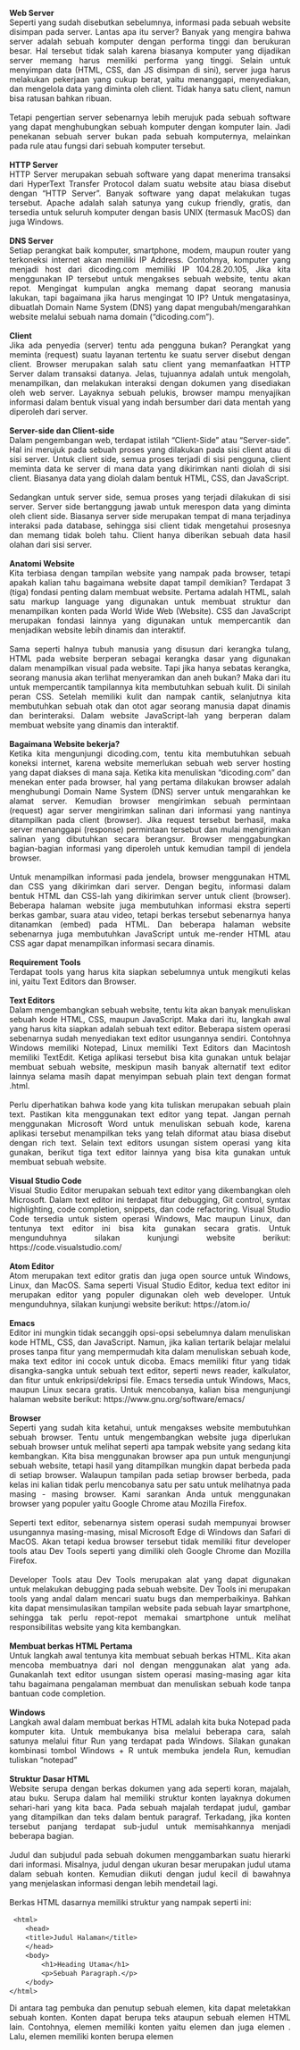 <p align="justify"><b>Web Server</b> </br>
Seperti yang sudah disebutkan sebelumnya, informasi pada sebuah website disimpan pada server. Lantas apa itu server? Banyak yang mengira bahwa server adalah sebuah komputer dengan performa tinggi dan berukuran besar. Hal tersebut tidak salah karena biasanya komputer yang dijadikan server memang harus memiliki performa yang tinggi. Selain untuk menyimpan data (HTML, CSS, dan JS disimpan di sini), server juga harus melakukan pekerjaan yang cukup berat, yaitu menanggapi, menyediakan, dan mengelola data yang diminta oleh client. Tidak hanya satu client, namun bisa ratusan bahkan ribuan.</br></br>
Tetapi pengertian server sebenarnya lebih merujuk pada sebuah software yang dapat menghubungkan sebuah komputer dengan komputer lain. Jadi penekanan sebuah server bukan pada sebuah komputernya, melainkan pada rule atau fungsi dari sebuah komputer tersebut.</br></br>
<b>HTTP Server</b></br>
HTTP Server merupakan sebuah software yang dapat menerima transaksi dari HyperText Transfer Protocol dalam suatu website atau biasa disebut dengan “HTTP Server”. Banyak software yang dapat melakukan tugas tersebut. Apache adalah salah satunya yang cukup friendly, gratis, dan tersedia untuk seluruh komputer dengan basis UNIX (termasuk MacOS) dan juga Windows.</br></br>
<b>DNS Server</b></br>
Setiap perangkat baik komputer, smartphone, modem, maupun router yang terkoneksi internet akan memiliki IP Address. Contohnya, komputer yang menjadi host dari dicoding.com memiliki IP 104.28.20.105, Jika kita menggunakan IP tersebut untuk mengakses sebuah website, tentu akan repot. Mengingat kumpulan angka memang dapat seorang manusia lakukan, tapi bagaimana jika harus mengingat 10 IP? Untuk mengatasinya, dibuatlah Domain Name System (DNS) yang dapat mengubah/mengarahkan website melalui sebuah nama domain (“dicoding.com”). </br></br>
<b>Client</b></br>
Jika ada penyedia (server) tentu ada pengguna bukan? Perangkat yang meminta (request) suatu layanan tertentu ke suatu server disebut dengan client. Browser merupakan salah satu client yang memanfaatkan HTTP Server dalam transaksi datanya. Jelas, tujuannya adalah untuk mengolah, menampilkan, dan melakukan interaksi dengan dokumen yang disediakan oleh web server. Layaknya sebuah pelukis, browser mampu menyajikan informasi dalam bentuk visual yang indah bersumber dari data mentah yang diperoleh dari server.</br></br>
<b>Server-side dan Client-side</b></br>
Dalam pengembangan web, terdapat istilah “Client-Side” atau “Server-side”. Hal ini merujuk pada sebuah proses yang dilakukan pada sisi client atau di sisi server. Untuk client side, semua proses terjadi di sisi pengguna, client meminta data ke server di mana data yang dikirimkan nanti diolah di sisi client. Biasanya data yang diolah dalam bentuk HTML, CSS, dan JavaScript. </br></br>
Sedangkan untuk server side, semua proses yang terjadi dilakukan di sisi server. Server side bertanggung jawab untuk merespon data yang diminta oleh client side. Biasanya server side merupakan tempat di mana terjadinya interaksi pada database, sehingga sisi client tidak mengetahui prosesnya dan memang tidak boleh tahu. Client hanya diberikan sebuah data hasil olahan dari sisi server.</br></br>
<b>Anatomi Website</b></br>
Kita terbiasa dengan tampilan website yang nampak pada browser, tetapi apakah kalian tahu bagaimana website dapat tampil demikian? Terdapat 3 (tiga) fondasi penting dalam membuat website. Pertama adalah HTML, salah satu markup language yang digunakan untuk membuat struktur dan menampilkan konten pada World Wide Web (Website). CSS dan JavaScript merupakan fondasi lainnya yang digunakan untuk mempercantik dan menjadikan website lebih dinamis dan interaktif. </br></br>
Sama seperti halnya tubuh manusia yang disusun dari kerangka tulang, HTML pada website berperan sebagai kerangka dasar yang digunakan dalam menampilkan visual pada website. Tapi jika hanya sebatas kerangka, seorang manusia akan terlihat menyeramkan dan aneh bukan? Maka dari itu untuk mempercantik tampilannya kita membutuhkan sebuah kulit. Di sinilah peran CSS. Setelah memiliki kulit dan nampak cantik, selanjutnya kita membutuhkan sebuah otak dan otot agar seorang manusia dapat dinamis dan berinteraksi. Dalam website JavaScript-lah yang berperan dalam membuat website yang dinamis dan interaktif.</br></br>
<b>Bagaimana Website bekerja?</b></br>
Ketika kita mengunjungi dicoding.com, tentu kita membutuhkan sebuah koneksi internet, karena website memerlukan sebuah web server hosting yang dapat diakses di mana saja. Ketika kita menuliskan “dicoding.com” dan menekan enter pada browser, hal yang pertama dilakukan browser adalah menghubungi Domain Name System (DNS) server untuk mengarahkan ke alamat server. Kemudian browser mengirimkan sebuah permintaan (request) agar server mengirimkan salinan dari informasi yang nantinya ditampilkan pada client (browser). Jika request tersebut berhasil, maka server menanggapi (response) permintaan tersebut dan mulai mengirimkan salinan yang dibutuhkan secara berangsur. Browser menggabungkan bagian-bagian informasi yang diperoleh untuk kemudian tampil di jendela browser.</br></br>
Untuk menampilkan informasi pada jendela, browser menggunakan HTML dan CSS yang dikirimkan dari server. Dengan begitu, informasi dalam bentuk HTML dan CSS-lah yang dikirimkan server untuk client (browser). Beberapa halaman website juga membutuhkan informasi ekstra seperti berkas gambar, suara atau video, tetapi berkas tersebut sebenarnya hanya ditanamkan (embed) pada HTML. Dan beberapa halaman website sebenarnya juga membutuhkan JavaScript untuk me-render HTML atau CSS agar dapat menampilkan informasi secara dinamis.</br></br>
<b>Requirement Tools</b></br>
Terdapat tools yang harus kita siapkan sebelumnya untuk mengikuti kelas ini, yaitu Text Editors dan Browser.</br></br>
<b>Text Editors</b></br>
Dalam mengembangkan sebuah website, tentu kita akan banyak menuliskan sebuah kode HTML, CSS, maupun JavaScript. Maka dari itu, langkah awal yang harus kita siapkan adalah sebuah text editor. Beberapa sistem operasi sebenarnya sudah menyediakan text editor usungannya sendiri. Contohnya Windows memiliki Notepad, Linux memiliki Text Editors dan Macintosh memiliki TextEdit. Ketiga aplikasi tersebut bisa kita gunakan untuk belajar membuat sebuah website, meskipun masih banyak alternatif text editor lainnya selama masih dapat menyimpan sebuah plain text dengan format .html.</br></br>
Perlu diperhatikan bahwa kode yang kita tuliskan merupakan sebuah plain text. Pastikan kita menggunakan text editor yang tepat. Jangan pernah menggunakan Microsoft Word untuk menuliskan sebuah kode, karena aplikasi tersebut menampilkan teks yang telah diformat atau biasa disebut dengan rich text. Selain text editors usungan sistem operasi yang kita gunakan, berikut tiga text editor lainnya yang bisa kita gunakan untuk membuat sebuah website.</br></br>
<b>Visual Studio Code</b></br>
Visual Studio Editor merupakan sebuah text editor yang dikembangkan oleh Microsoft. Dalam text editor ini terdapat fitur debugging, Git control, syntax highlighting, code completion, snippets, dan code refactoring. Visual Studio Code tersedia untuk sistem operasi Windows, Mac maupun Linux, dan tentunya text editor ini bisa kita gunakan secara gratis. Untuk mengunduhnya silakan kunjungi website berikut: https://code.visualstudio.com/</br></br>
<b>Atom Editor</b></br>
Atom merupakan text editor gratis dan juga open source untuk Windows, Linux, dan MacOS. Sama seperti Visual Studio Editor, kedua text editor ini merupakan editor yang populer digunakan oleh web developer. Untuk mengunduhnya, silakan kunjungi website berikut: https://atom.io/</br></br>
<b>Emacs</b></br>
Editor ini mungkin tidak secanggih opsi-opsi sebelumnya dalam menuliskan kode HTML, CSS, dan JavaScript. Namun, jika kalian tertarik belajar melalui proses tanpa fitur yang mempermudah kita dalam menuliskan sebuah kode, maka text editor ini cocok untuk dicoba. Emacs memiliki fitur yang tidak disangka-sangka untuk sebuah text editor, seperti news reader, kalkulator, dan fitur untuk enkripsi/dekripsi file. Emacs tersedia untuk Windows, Macs, maupun Linux secara gratis. Untuk mencobanya, kalian bisa mengunjungi halaman website berikut: https://www.gnu.org/software/emacs/</br></br>
<b>Browser</b></br>
Seperti yang sudah kita ketahui, untuk mengakses website membutuhkan sebuah browser. Tentu untuk mengembangkan website juga diperlukan sebuah browser untuk melihat seperti apa tampak website yang sedang kita kembangkan. Kita bisa menggunakan browser apa pun untuk mengunjungi sebuah website, tetapi hasil yang ditampilkan mungkin dapat berbeda pada di setiap browser. Walaupun tampilan pada setiap browser berbeda, pada kelas ini kalian tidak perlu mencobanya satu per satu untuk melihatnya pada masing - masing browser. Kami sarankan Anda untuk menggunakan browser yang populer yaitu Google Chrome atau Mozilla Firefox. </br></br>
Seperti text editor, sebenarnya sistem operasi sudah mempunyai browser usungannya masing-masing, misal Microsoft Edge di Windows dan Safari di MacOS. Akan tetapi kedua browser tersebut tidak memiliki fitur developer tools atau Dev Tools seperti yang dimiliki oleh Google Chrome dan Mozilla Firefox.</br></br>
Developer Tools atau Dev Tools merupakan alat yang dapat digunakan untuk melakukan debugging pada sebuah website. Dev Tools ini merupakan tools yang andal dalam mencari suatu bugs dan memperbaikinya. Bahkan kita dapat mensimulasikan tampilan website pada sebuah layar smartphone, sehingga tak perlu repot-repot memakai smartphone untuk melihat responsibilitas website yang kita kembangkan.</br></br>
<b>Membuat berkas HTML Pertama</b></br>
Untuk langkah awal tentunya kita membuat sebuah berkas HTML. Kita akan mencoba membuatnya dari nol dengan menggunakan alat yang ada. Gunakanlah text editor usungan sistem operasi masing-masing agar kita tahu bagaimana pengalaman membuat dan menuliskan sebuah kode tanpa bantuan code completion.</br></br>
<b>Windows</b></br>
Langkah awal dalam membuat berkas HTML adalah kita buka Notepad pada komputer kita. Untuk membukanya bisa melalui beberapa cara, salah satunya melalui fitur Run yang terdapat pada Windows. Silakan gunakan kombinasi tombol Windows + R untuk membuka jendela Run, kemudian tuliskan “notepad”</br></br>
<b>Struktur Dasar HTML</b></br>
Website serupa dengan berkas dokumen yang ada seperti koran, majalah, atau buku. Serupa dalam hal memiliki struktur konten layaknya dokumen sehari-hari yang kita baca. Pada sebuah majalah terdapat judul, gambar yang ditampilkan dan teks dalam bentuk paragraf. Terkadang, jika konten tersebut panjang terdapat sub-judul untuk memisahkannya menjadi beberapa bagian.</br></br>
Judul dan subjudul pada sebuah dokumen menggambarkan suatu hierarki dari informasi. Misalnya, judul dengan ukuran besar merupakan judul utama dalam sebuah konten. Kemudian diikuti dengan judul kecil di bawahnya yang menjelaskan informasi dengan lebih mendetail lagi.</br></br>
Berkas HTML dasarnya memiliki struktur yang nampak seperti ini:
</p>

```plantuml 
 <html>
    <head>
    <title>Judul Halaman</title>
    </head>
    <body>
        <h1>Heading Utama</h1>
        <p>Sebuah Paragraph.</p>
    </body>
</html>
```

<p align="justify">Di antara tag pembuka dan penutup sebuah elemen, kita dapat meletakkan sebuah konten. Konten dapat berupa teks ataupun sebuah elemen HTML lain. Contohnya, elemen <html> memiliki konten yaitu elemen <head> dan juga elemen <body>. Lalu, elemen <head> memiliki konten berupa elemen <title> yang di dalamnya memiliki konten berupa teks dari judul halaman yang ditampilkan. Begitu pula dengan elemen lainnya, sehingga hirarki elemen HTML nampak seperti ini.</p>
<p align="center"><img src="https://github.com/yenysyafitry/Belajar-Dasar-Pemrograman-Web/blob/main/gambar2.jpeg"></p>
<p align="justify"><b>Elemen <html></b></br>
Hierarki elemen teratas pada berkas HTML adalah elemen HTML-nya itu sendiri. Elemen ini digunakan untuk memberitahu kepada browser bahwa ini merupakan sebuah berkas HTML sekaligus menjadi root dari sebuah berkasnya itu. Seluruh elemen lainnya tentunya dituliskan pada konten elemen ini.</br></br>
<b>Elemen <head></b></br>
Elemen <head> pada berkas HTML berfungsi sebagai tempat disimpannya informasi dari dokumen HTML. Informasi dapat berupa elemen meta, style, atau link. Dan juga pada elemen ini judul dari dokumen HTML didefinisikan dengan menggunakan elemen <title>. Berikut contoh elemen yang berada pada konten head:
 
  ```plantuml
1.<title> 
2.<style>
3.<base>
4.<link>
5.<meta>
6.<script>
7.<noscript>
```
 
 </p>

<p align="justify">Pada HTML versi 4.01, elemen <head> wajib ada dalam sebuah berkas HTML. Berikut contoh penulisan sebuah elemen <head> beserta contoh konten di dalamnya:</br>
  
  ```plantuml
<head>
    <meta charset="utf-8">
    <title>Judul halaman</title>
    <style> Style </style>
</head>
```

Tetapi sejak HTML5, penggunaan <head> dapat dihilangkan. Sehingga struktur dasar berkas HTML menjadi seperti ini:</p>

  ```plantuml
<html>
    <meta charset="utf-8">
    <title>Judul halaman</title>
    <style> Style </style>
    <body>
        <h1>Heading Utama</h1>
        <p>Sebuah Paragraph.</p>
    </body>
</html>
```

<p align="justify"><b>Elemen <body></b></br>
Seluruh konten yang terdapat pada elemen ini akan ditampilkan pada halaman website. Maka dari itu, elemen ini digunakan untuk menampung seluruh konten atau elemen yang ditampilkan ke dalam jendela browser. Silakan coba tuliskan kode berikut, simpan dalam format HTML dan jalankan pada browser:

 ```plantuml
<html>
    <head>
        <title>Ini merupakan judul dari dokumen HTML</title>
    </head>
    <body>
        <h1>header yang diletakan di dalam elemen body</h1>
        <p>Ini merupakan sebuah paragraph yang juga diletakan pada sebuah konten body, 
        sehingga konten ini dapat dilihat oleh pengguna pada jendela browser.</p>
    </body>
</html>
```

Maka seluruh konten yang dituliskan di dalam elemen <body> akan nampak pada browser.</p>

<p align="center"><img src="https://github.com/yenysyafitry/Belajar-Dasar-Pemrograman-Web/blob/main/gambar2.jpeg"></p>
<p align="justify">Kecuali jika kita ingin menuliskan sebuah notes pada berkas HTML, kita perlu gunakan commenting tag (<!--   -->). Semua yang dituliskan di antara tag komentar tidak akan memberikan pengaruh apa pun, termasuk pada tampilan di jendela browser. Pada HTML, tag komentar dituliskan seperti ini:</p>

```plantuml
<!-- Ini merupakan sebuah komentar -->
<!-- Ini merupakan
  sebuah komentar yang
  terdiri lebih dari satu baris -->
  ```
  
<p align="justify">Sebuah komentar berguna untuk memberikan label dan mengorganisir sebuah dokumen yang panjang, terlebih ketika kita bekerja secara tim.</br></br>
<b>Lorem Ipsum</b></br>
Lorem ipsum adalah teks standar yang ditempatkan untuk mendemonstrasikan elemen grafis atau presentasi visual seperti font, tipografi, dan tata letak. Tujuan penggunaan lorem ipsum sebagai berikut:<ol align="justify">
<li>Sebagai pengisi sementara jika belum ada konten teks.</li>
<li>Jika ingin menunjukkan hasil website sementara di mana audiens diharapkan lebih fokus kepada elemen desain yang dipresentasikan dan bukan pada isi teks.</li></ol>
Ada berbagai cara untuk membuat teks lorem ipsum seperti berikut:
<ol align="justify">
<li>Gunakan Microsoft Word. Buat dokumen baru dan pada lembar kerja ketiklah =lorem(), kemudian tekan tombol enter pada keyboard. Secara otomatis akan muncul teks lorem ipsum. Kamu juga dapat mengatur jumlah teks yang muncul dengan cara ketik =lorem(“angka jumlah paragraf yang diinginkan”, “angka jumlah kalimat pada setiap paragraf”). Sebagai contoh jika mengetik =lorem(3,4) maka akan muncul teks sebanyak 3 paragraf dan masing-masing paragraf terdapat 4 teks.</br>
<li>Tersedia banyak situs generator lorem ipsum gratis seperti pada  https://id.lipsum.com/ dan https://loremipsum.io/</li></ol>

<b>Berikut catatan penting yang sudah kita pelajari sejauh ini:</b>
<ol align="justify">
<li>
Website : Halaman yang menampilkan informasi melalui teks atau gambar. Website dapat diakses melalui internet dengan menggunakan browser.
<li>Browser : Sebuah perangkat lunak yang dapat menerjemahkan berkas HTML, CSS, dan Javascript yang di dapat dari server untuk ditampilkan dalam bentuk halaman website.</li>
<li>HTTP Server : Server berperan pada sebuah website sebagai sebuah software yang dapat menerima transaksi dari HyperText Transfer Protocol.</li>
<li>DNS Server : Server yang dapat mengubah/mengarahkan website melalui sebuah nama domain.</li>
<li>Client : Perangkat yang meminta (request) suatu layanan tertentu ke suatu server.</li>
<li>HTML : Salah satu markup language yang digunakan untuk membuat struktur dan menampilkan konten pada World Wide Web (Website).</li>
<li>CSS : Bahasa yang digunakan untuk mengatur dan mempercantik tampilan pada website.</li>
<li>JavaScript : Bahasa pemrograman yang digunakan untuk membantu website menampilkan informasi secara dinamis.</li>
<li>Text Editor : Sebuah perangkat lunak yang digunakan untuk mengelola plain text. Kode HTML, CSS, dan Javascript dituliskan menggunakan perangkat ini.</li>
<li>Plain text : Teks yang tidak terformat. Format teks yang digunakan dalam menuliskan berkas HTML, CSS, dan Javascript.</li>
<li>Rich text : Teks terformat. Format teks yang digunakan ketika kita menulis menggunakan Microsoft Word atau teks editor berbasis WYSIWYG (What You See Is What You Get).</li>
<li>Element : Sebuah komponen pada HTML yang ditandai dengan tag pembuka dan penutup.</li></ol>
</p>
<p align="justify"><b>Atribut HTML</b></br>
Pada sub-modul sebelumnya kita sudah mengenal apa itu elemen. Elemen dituliskan dengan awalan tag pembuka <> dan diakhiri dengan tag penutup </>. Ada satu hal lagi yang bisa kita tuliskan pada sebuah elemen, lebih tepatnya pada sebuah tag pembuka, yaitu Attribute. Atribut ini berfungsi memberikan informasi tambahan pada sebuah elemen. Atribut dituliskan pada tag pembuka sebuah elemen setelah nama dari elemennya tersebut ditulis. Contohnya:</p>

```plantuml
<p lang="id">Kota metropolitan terbesar di Provinsi Jawa Barat, sekaligus menjadi ibu kota 
provinsi tersebut.</p>
```

<p align="justify">
Pada contoh kode tersebut, kita menetapkan artibut bahasa (dengan penulisan lang) dengan nilai “id” atau Indonesia (kode bahasa bisa kita explore pada link berikut: https://www.w3schools.com/tags/ref_language_codes.asp) pada sebuah elemen paragraf.</br></br>
Untuk menuliskan sebuah atribut kita memerlukan nama dari atribut itu diikuti dengan nilai atribut tersebut dalam bentuk string (Dituliskan dalam tanda kutip dua). Untuk lebih jelasnya, perhatikan gambar berikut:</br></br>
Atribut pada elemen juga dapat dituliskan lebih dari satu. Kita bisa menuliskan kembali seluruh struktur atribut di samping dari atribut yang sudah ada. Contohnya pada elemen paragraf di atas, kita akan memberikan sebuah atribut translate, sehingga penulisannya menjadi seperti ini:</p>

```plantuml
<p lang="id" translate="no">Kota metropolitan terbesar di Provinsi Jawa Barat, sekaligus 
menjadi ibu kota provinsi tersebut.</p>
```

<p align="justify">
Dengan menambahkan atribut translate dan memberikan nilai “no” pada elemen paragraf tersebut, maka konten dari elemen yang dimaksud tidak akan diterjemahkan oleh layanan sistem translate otomatis seperti Google Translate.</br></br>
Lantas atribut apa saja yang dapat digunakan pada elemen HTML? Pada elemen HTML terdapat dua jenis atribut, yaitu Global Attribute dan atribut yang hanya bisa digunakan pada elemen tertentu. Untuk atribut yang spesifik pada sebuah elemen, kita akan mengulasnya   pada pembahasan elemen tersebut. Untuk Global Attribute, berikut daftar atribut yang bisa kita gunakan di seluruh elemen HTML.</p>
<table align="justify">
 <tr align="center"><td><b> Attribute</b></td><td><b> Description</b></td></tr>
<tr><td>accesskey</td><td>Menentukan tombol shortcut untuk mengaktifkan/memfokuskan pada sebuah element.</td></tr>
<tr><td>class</td><td>Menentukan satu atau lebih classname untuk sebuah elemen.</td></tr>
<tr><td>contenteditable</td><td>Menentukan konten dari elemen merupakan konten yang dapat diubah atau tidak.</td></tr>
<tr><td>data-*</td><td>Digunakan untuk menyimpan sebuah data pribadi khusus ke halaman atau aplikasi.</td></tr>
<tr><td>dir</td><td>Menentukan arah teks untuk konten pada suatu elemen.</td></tr>
<tr><td>draggable</td><td>Menentukan apakah suatu elemen dapat di-drag atau tidak.</td></tr>
<tr><td>dropzone</td><td>Menentukan apakah data yang di-drag adalah data yang disalin, dipindahkan, atau ditautkan saat dijatuhkan.</td></tr>
<tr><td>hidden</td><td>Menentukan apakah suatu elemen ditampilkan atau tidak pada browser.</td></tr>
<tr><td>id</td><td>Menetapkan id pada elemen.</td></tr>
<tr><td>lang</td><td>Menentukan bahasa pada konten elemen.</td></tr>
<tr><td>spellcheck</td><td>Menentukan apakah elemen harus diperiksa ejaannya dan tata bahasanya atau tidak.</td></tr>
<tr><td>style</td><td>Menentukan styling secara satu baris untuk suatu elemen.</td></tr>
<tr><td>tabindex</td><td>Menentukan urutan dari suatu elemen.</td></tr>
<tr><td>title</td><td>Menentukan informasi tambahan tentang suatu elemen.</td></tr>
<tr><td>translate</td><td>Menentukan apakah konten elemen harus diterjemahkan atau tidak.</td></tr></table>

<p align="justify"><b>Paragraf</b></br>
Paragraf adalah elemen paling mendasar dari sebuah dokumen teks. Pada HTML, kita bisa menunjukkan sebuah paragraf dengan menggunakan elemen <p>. Contohnya seperti ini:</p>

```plantuml
<p>Kata Bandung berasal dari kata bendung atau bendungan karena terbendungnya sungai Citarum 
oleh lava Gunung Tangkuban Parahu yang lalu membentuk telaga...</p>
   
<p>Berdasarkan filosofi Sunda, kata Bandung juga berasal dari kalimat Nga-Bandung-an Banda 
Indung, yang merupakan kalimat sakral dan luhur karena mengandung nilai ajaran Sunda. 
Nga-Bandung-an artinya menyaksikan atau bersaksi...</p>
```

<p align="justify">Ketika menggunakan paragraf pada browser, teks selalu ditampilkan dengan garis baru dan terdapat sedikit jarak (space) antar elemennya. Jarak tersebut nantinya bisa kita atur ketika sudah menerapkan styling.</p>

<table><tr align="justify"><td>Output :</br></br>Kata Bandung berasal dari kata bendung atau bendungan karena terbendungnya sungai Citarum  oleh lava Gunung Tangkuban Parahu yang lalu membentuk telaga...</br></br>
   Berdasarkan filosofi Sunda, kata Bandung juga berasal dari kalimat Nga-Bandung-an Banda Indung, yang merupakan kalimat sakral dan luhur karena mengandung nilai ajaran Sunda. Nga-Bandung-an artinya menyaksikan atau bersaksi...</td></tr></table>

<p align="justify">Paragraf dapat terdiri dari teks, elemen gambar, dan inline element lainnya. Tetapi hindarilah penggunaan element paragraf untuk konten seperti heading atau list, karena terdapat elemen lain yang lebih tepat untuk digunakan.</br></br>
“Pastikan kita selalu menggunakan elemen (tags) dalam seluruh teks yang ada pada dokumen. Teks yang berada pada dokumen HTML tanpa tags disebut “anonymous text” dan ini dapat menyebabkan dokumen HTML menjadi tidak valid.”</br></br>
<b>Heading</b></br>
Pada sub-modul sebelumnya, kita sudah melihat contoh penggunaan header yang diterapkan pada konten yang kita siapkan. Kita menggunakan < h1 > dan < h2 > dalam mengindikasi judul dan sub judul di dalam kontennya. Pada HTML terdapat < h1 > hingga < h6 > elemen heading yang dapat kita gunakan.</br></br>
Ketika kita menambahkan heading pada konten, Heading ini merepresentasikan garis besar halaman pada sebuah browser. Alat bantu baca seperti screen reader membaca garis besar halaman untuk bantu memetakan dan mengarahkan pengguna selama menjelajahi halaman. Selain itu, heading juga merupakan elemen yang dicari oleh mesin pencarian contohnya Google Search.</br></br>
 <b>List</b></br>
Seperti yang sudah disebutkan pada pembahasan paragraf, tidak semua teks dibungkus oleh paragraf, salah satunya list. Kita pun terbiasa membuat list dalam kehidupan sehari-hari, baik membuat to-do list atau daftar yang struktur sekalipun. </br></br>
Pada HTML terdapat tiga tipe list:</b></p><ol align="justify">
<li> Unordered lists : daftar yang ditampilkan tidak memiliki urutan. </li>
<li> Ordered lists : daftar yang ditampilkan secara terurut.</li>
<li> Description lists : daftar yang terbuat dari beberapa istilah diikuti dengan deskripsi dari istilah tersebut.</li></ol>

<p align="justify"><b>Unordered List</b></br>
Seperti namanya, unordered list merupakan daftar yang tidak mementingkan urutan. Standarnya, unordered list menampilkan bullet pada tiap item list-nya (tetapi kita bisa mengubahnya dengan styling). Untuk menetapkan konten sebagai unordered list kita gunakan <ul></ul> kemudian di dalam elemen tersebut kita gunakan tags < li >< /li > untuk menetapkan item pada list tersebut. Contoh penerapannya sebagai berikut:
 
 ```plantuml
 <ul>
   <li>Item 1</li>
   <li>Item 2</li>
   <li>Item 3</li>
   <li>Item 4</li>
</ul>
 ```
 
 Ketika kita membukanya pada browser, maka akan nampak seperti ini:
 <ul>
   <li>Item 1</li>
   <li>Item 2</li>
   <li>Item 3</li>
   <li>Item 4</li>
</ul>
Di antara tag elemen < li >, kita dapat mengisikan konten apapun termasuk elemen HTML lain. Contohnya kita dapat memasukan sebuah heading atau paragraf pada item.
 
  ```plantuml
 <ul>
   <li><h1>Sebuah Heading sebagai item list</h1></li>
   <li><h2>Sebuah Heading level 2 sebagai item list</h2></li>
   <li><p>Sebuah paragraf sebagai item list</p></li>
</ul>
 ```
 
 Seperti yang kita sudah ketahui, maka list item akan menampilkan seperti format header.
 
 <table><tr><td>Output :</br>
  <ul>
   <li><h1>Sebuah Heading sebagai item list</h1></li>
   <li><h2>Sebuah Heading level 2 sebagai item list</h2></li>
   <li><p>Sebuah paragraf sebagai item list</p></li>
</ul>
 </td></tr></table>
Kita juga bisa menyimpan kembali elemen < ul > untuk membuat sebuah nested list.
 
 ```plantuml
 <ul>
   <li>List item 1</li>
   <li>List item 2</li>
   <li>List item 3
       <ul>
           <li>List item 3.1</li>
           <li>List item 3.2</li>
           <li>List item 3.3</li>
       </ul>
   </li>
   <li>List item 4</li>
</ul>
```

<table><tr><td> <b>Output :</b></br></br>
<ul>
   <li>List item 1</li>
   <li>List item 2</li>
   <li>List item 3
       <ul>
           <li>List item 3.1</li>
           <li>List item 3.2</li>
           <li>List item 3.3</li>
       </ul>
   </li>
   <li>List item 4</li>
</ul>
</td></tr>
</p>

<p align="justify"><b>Ordered List</b></br>
Ordered list digunakan untuk membuat list yang mementingkan urutan. Contohnya, membuat daftar instruksi langkah demi langkah sehingga dibutuhkan urutan yang sesuai. Ordered list bekerja seperti unordered list, namun perbedaanya pada tiap item menampilkan angka bukan sebuah bullet. Angka yang ditampilkan, otomatis berurut tiap itemnya, sehingga kita tidak perlu menuliskan secara kasar urutan nomornya. Hal ini tentu mempermudah kita untuk mengorganisir tiap itemnya. Untuk menetapkan konten sebagai ordered list kita gunakan < ol >< /ol >. Sama seperti Unordered list, tiap item dalam list ditetapkan dengan menggunakan tags < li >< /li >.</p>

```plantuml
<ol>
   <li>Langkah pertama</li>
   <li>Langkah kedua</li>
   <li>Langkah ketiga</li>
   <li>Langkah selanjutnya</li>
</ol>
```

Ketika kita membukanya pada browser, maka akan nampak seperti ini:
<ol>
   <li>Langkah pertama</li>
   <li>Langkah kedua</li>
   <li>Langkah ketiga</li>
   <li>Langkah selanjutnya</li>
</ol>

<p align="justify">Sama seperti pada unordered list, di antara tag elemen <li> kita dapat mengisikan konten apapun termasuk elemen HTML lain. Pada ordered list, tipe urutan angkanya dapat kita atur melalui sebuah atribut type. Contohnya, selain nomor urutan angka dapat menggunakan alfabet ataupun angka romawi.</p>

```plantuml
<ol type="I">
   <li>Langkah pertama</li>
   <li>Langkah kedua</li>
   <li>Langkah ketiga</li>
   <li>Langkah selanjutnya</li>
</ol>
 
<ol type="A">
   <li>Langkah pertama</li>
   <li>Langkah kedua</li>
   <li>Langkah ketiga</li>
   <li>Langkah selanjutnya</li>
</ol>
```

<table><tr><td><ol type="I">
   <li>Langkah pertama</li>
   <li>Langkah kedua</li>
   <li>Langkah ketiga</li>
   <li>Langkah selanjutnya</li>
</ol>
<ol type="A">
   <li>Langkah pertama</li>
   <li>Langkah kedua</li>
   <li>Langkah ketiga</li>
   <li>Langkah selanjutnya</li>
 </ol> </td></tr></table>
 
 Berikut nilai - nilai yang dapat digunakan pada atribut type pada elemen < ol >:

<table><tr align="center"><td><b>Nilai</b></td><td><b>Deskripsi</b></td></tr>
<tr><td>1</td><td>Menggunakan angka dalam urutan item (default)</td></tr>
<tr><td>a</td><td>Menggunakan huruf kecil dalam urutan item</td></tr>
<tr><td>A</td><td>Menggunakan huruf besar dalam urutan item</td></tr>
<tr><td>i</td><td>Menggunakan huruf romawi kecil dalam urutan item</td></tr>
<tr><td>I</td><td>Menggunakan huruf romawi besar dalam urutan item</td></tr></table>

<p align="justify">Selain tipe angka pada urutan, kita juga bisa menetapkan nilai awal pada sebuah ordered list dengan menggunakan atribut start. Contohnya, jika kita ingin memulai sebuah list dari angka 7, maka kita tetapkan atribut start dengan nilai 7 pada elemen < ol >.</p>

```plantuml
<ol start="7">
   <li>Langkah ketujuh</li>
   <li>Langkah kedelapan</li>
   <li>Langkah kesembilan</li>
   <li>Langkah selanjutnya</li>
</ol>
```

Maka hasilnya list akan dimulai dengan nilai urutan ke-7.
<table><tr><td><ol start="7">
   <li>Langkah ketujuh</li>
   <li>Langkah kedelapan</li>
   <li>Langkah kesembilan</li>
   <li>Langkah selanjutnya</li>
 </ol> </td></tr></table>
 
 <p align="justify"><b>Menambahkan List pada Halaman Profil</b></br>
Setelah mempelajari penerapan list pada HTML, sekarang kita coba terapkan elemen list yang berperan sebagai navigasi pada halaman profil yang sebelumnya sudah kita buat.  “Pada langkah ini dan selanjutnya, Sebaiknya gunakanlah teks editor yang disarankan pada materi text editor agar proses penulisan dan pengelolaan berkas HTML dapat lebih cepat”.</br></br>
Silakan buka kembali berkas index.html pada teks editor. Tambahkan elemen unordered list di bawah dari elemen paragraf pertama pada berkas HTML sebagai berikut.</p>

```plantuml
…………..
<body>
<h1>Bandung</h1>
<p>Kota metropolitan terbesar di Provinsi Jawa Barat, sekaligus menjadi ibu kota provinsi tersebut.</p>
<ul>
   <li>Sejarah</li>
   <li>Geografis</li>
   <li>Wisata</li>
</ul>
<h2>Sejarah</h2>
……...
```

Sehingga pada browser akan menampilkan list seperti ini.
<table><tr><td>
 

<body>
<h1>Bandung</h1>
<p>Kota metropolitan terbesar di Provinsi Jawa Barat, sekaligus menjadi ibu kota provinsi tersebut.</p>
<ul>
   <li>Sejarah</li>
   <li>Geografis</li>
   <li>Wisata</li>
</ul>
<h2>Sejarah</h2>

 
 </td></tr></table>

<p align="justify"><b>Gambar</b></br>
Pada HTML untuk menampilkan sebuah gambar kita bisa menggunakan tag <img>. Berbeda dengan elemen lain, elemen <img> tidak menuliskan konten di antara tag pembuka dan tag penutup. Tetapi untuk menetapkan gambar yang ditampilkan kita gunakan sebuah atribut. Contohnya seperti ini: </p>

```plantuml
<img src="https://github.com/yenysyafitry/Belajar-Dasar-Pemrograman-Web/blob/main/gambar2.jpeg" alt="gambar2">
```

<p align="justify">Pada contoh kode di atas, perlu kita perhatikan bahwa element <img> merupakan sebuah elemen kosong (tidak memiliki konten sehingga tidak ada closing tag).</br></br> 
Selain itu, yang perlu kita perhatikan adalah atribut yang ada pada elemen tersebut, terdapat dua elemen yang harus kita gunakan ketika menerapkan elemen <img>.</br></br>
Yang pertama, atribut src. Atribut ini berfungsi sebagai sumber dari gambar yang ditampilkan. Atribut ini dapat bernilai url gambar atau path gambar lokal dari gambar yang digunakan.</br></br> 
Selanjutnya adalah atribut alt. Atribut ini sebenarnya tidak wajib untuk diterapkan, hanya saja atribut ini akan sangat berguna ketika gambar tidak berhasil ditampilkan. Nilai atribut ini merupakan gambaran dari gambar yang ditampilkan dalam bentuk tulisan. Sehingga ketika gambar gagal ditampilkan maka akan memunculkan teks alternatif yang dapat mewakili arti dari gambar tersebut.  </br></br> 
Selanjutnya terdapat atribut lain yang bisa Anda gunakan pada elemen ini, contohnya title. Title berfungsi sebagai informasi tambahan untuk sebuah gambar. Informasi tersebut akan muncul ketika kita mengarahkan sebuah cursor pada gambar yang ditampilkan.</br></br> 
<b>Jenis format gambar</b></br>
Berikut adalah jenis format gambar yang umum digunakan pada pembuatan website.</p>

<table align="justify"><tr align="center"><td><b>Nama</b></td><td>  <b>Ekstensi Format File  </b></td><td><b>Keterangan</b></td></tr>
<tr><td>Graphics Interchange Format </td><td> .gif </td><td>Dapat digunakan untuk gambar animasi.</br>Ukuran file biasanya kecil.</br>Kualitas gambar terbatas.</td></tr>
<tr><td>Joint Photographic Expert Group image</td><td> .jpg, .jpeg, .jfif, .pjpeg, .pjp </td><td>Kualitas text pada gambar dapat menjadi buruk.</br>Ukuran file lumayan kecil.</br>Pada website biasanya digunakan untuk gambar yang tidak banyak text.</td></tr>
<tr><td>Portable Network Graphics</td><td>.png</td><td>Text lebih bisa terbaca dibandingkan jenis Jpeg.
Ukuran file dapat menjadi besar sehingga mengurangi kecepatan memuat situs.</td></tr>
<tr><td>WebP</td><td>.webp</td><td>Dibandingkan dengan gambar berkualitas sama pada jpeg atau png, ukuran file pada webp dapat menjadi lebih kecil.</br>
Namun tidak semua web browser dapat membaca webp.</td></tr>
<tr><td>Scalable Vector Graphics</td><td>.svg</td><td>Kualitas gambar terjaga dan ukuran file kecil.</br>Namun tidak cocok untuk gambar yang terlalu kompleks seperti foto.</br>Pada website biasanya digunakan untuk logo atau icon.</td></tr></table>
<p align="justify"><b>Mengatur ukuran pada gambar</b></br>
Untuk mengatur ukuran gambar yang ditampilkan juga tentunya menggunakan sebuah atribut. Untuk menentukan lebar gambar kita gunakan atribut width, dan untuk menentukan tinggi tentu gunakan atribut height.</br></br>
Ketika menggunakan atribut ini disarankan hanya gunakan salah satunya. Terkecuali kita menentukan nilai lebar dan tingginya sesuai dengan rasio dari ukuran gambar aslinya.</br></br>
Contohnya, jika kita tetap memaksa untuk menentukan ukuran panjang dan lebar sebuah gambar tanpa menyesuaikan rasionya, maka gambar yang ditampilkan tidak akan proporsional.</p>

```plantuml
<!-- Menetapkan ukuran gambar berdasarkan lebar -->
<img src="https://i.imgur.com/EUUXQcf.png" alt="dicoding" width="500px">

<!-- Menetapkan ukuran gambar berdasarkan tinggi -->
<img src="https://i.imgur.com/EUUXQcf.png" alt="dicoding" height="100px">
```

<p align="justify"><b>Menambahkan Gambar pada Halaman Profil</b></br>
Setelah mempelajari penerapan list pada HTML, sekarang kita coba terapkan elemen gambar konten yang terdapat di halaman profil yang sebelumnya sudah kita buat. Sebelum menerapkannya, silakan unduh resource gambar yang digunakan pada latihan melalui tautan berikut: assets.zip </br>
Pindahkan berkas yang sudah diunduh pada folder yang sama dengan berkas index.html.</p>
